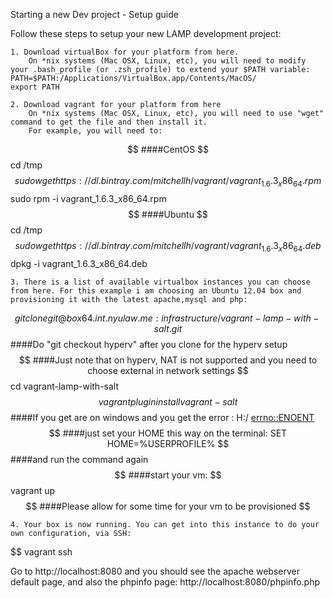 Starting a new Dev project - Setup guide

Follow these steps to setup your new LAMP development project:

    1. Download virtualBox for your platform from here. 
        On *nix systems (Mac OSX, Linux, etc), you will need to modify your .bash_profile (or .zsh_profile) to extend your $PATH variable: 
    PATH=$PATH:/Applications/VirtualBox.app/Contents/MacOS/
    export PATH

    2. Download vagrant for your platform from here
        On *nix systems (Mac OSX, Linux, etc), you will need to use "wget" command to get the file and then install it.
        For example, you will need to: 
   $$ ####CentOS
   $$ cd /tmp
   $$ sudo wget https://dl.bintray.com/mitchellh/vagrant/vagrant_1.6.3_x86_64.rpm
   $$ sudo rpm -i vagrant_1.6.3_x86_64.rpm
   $$ ####Ubuntu
   $$ cd /tmp
   $$ sudo wget https://dl.bintray.com/mitchellh/vagrant/vagrant_1.6.3_x86_64.deb
   $$ dpkg -i vagrant_1.6.3_x86_64.deb

    3. There is a list of available virtualbox instances you can choose from here. For this example i am choosing an Ubuntu 12.04 box and provisioning it with the latest apache,mysql and php: 

   $$ git clone git@box64.int.nyulaw.me:infrastructure/vagrant-lamp-with-salt.git
   $$ ####Do "git checkout hyperv" after you clone for the hyperv setup
   $$ ####Just note that on hyperv, NAT is not supported and you need to choose external in network settings
   $$ cd vagrant-lamp-with-salt
   $$ vagrant plugin install vagrant-salt
   $$ ####If you get are on windows and you get the error :   H:/ <errno::ENOENT>
   $$ ####just set your HOME this way on the terminal: SET HOME=%USERPROFILE%
   $$ ####and run the command again
   $$ ####start your vm:
   $$ vagrant up
   $$ ####Please allow for some time for your vm to be provisioned
   $$ 

    4. Your box is now running. You can get into this instance to do your own configuration, via SSH: 

   $$ vagrant ssh

Go to http://localhost:8080 and you should see the apache webserver default page, and also the phpinfo page: http://localhost:8080/phpinfo.php

